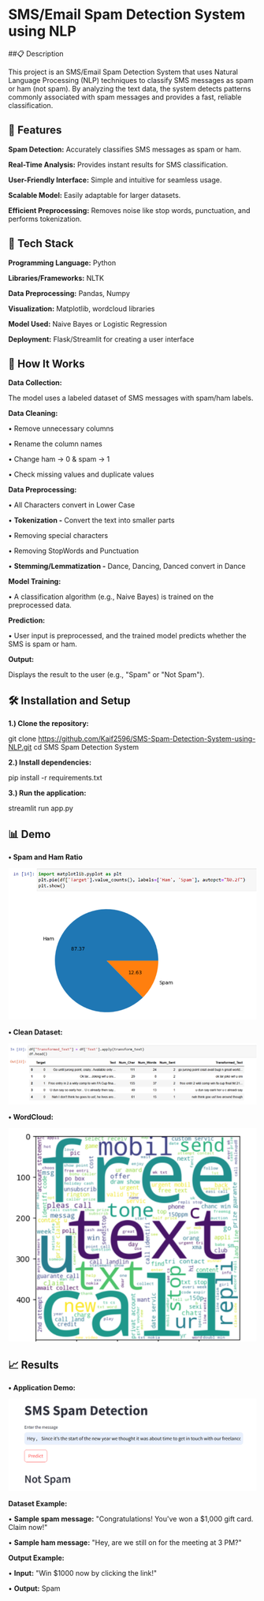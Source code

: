 
# SMS/Email Spam Detection System using NLP

##📋 Description

This project is an SMS/Email Spam Detection System that uses Natural Language Processing (NLP) techniques to classify SMS messages as spam or ham (not spam). By analyzing the text data, the system detects patterns commonly associated with spam messages and provides a fast, reliable classification.




## 🚀 Features

**Spam Detection:** Accurately classifies SMS messages as spam or ham.

**Real-Time Analysis:** Provides instant results for SMS classification.

**User-Friendly Interface:** Simple and intuitive for seamless usage.

**Scalable Model:**  Easily adaptable for larger datasets.

**Efficient Preprocessing:** Removes noise like stop words, punctuation, and performs tokenization.
## 🔧 Tech Stack

**Programming Language:** Python

**Libraries/Frameworks:** NLTK 

**Data Preprocessing:** Pandas, Numpy

**Visualization:** Matplotlib, wordcloud libraries

**Model Used:** Naive Bayes or Logistic Regression

**Deployment:** Flask/Streamlit for creating a user interface
## 🧠 How It Works

**Data Collection:** 

The model uses a labeled dataset of SMS messages with spam/ham labels.

**Data Cleaning:**

• Remove unnecessary columns

• Rename the column names

• Change ham -> 0 & spam -> 1

• Check missing values and duplicate values

**Data Preprocessing:**

• All Characters convert in Lower Case

• **Tokenization -** Convert the text into smaller parts

• Removing special characters

• Removing StopWords and Punctuation

• **Stemming/Lemmatization -** Dance, Dancing, Danced convert in  Dance

**Model Training:**

• A classification algorithm (e.g., Naive Bayes) is trained on the preprocessed data.


**Prediction:**

• User input is preprocessed, and the trained model predicts whether the SMS is spam or ham.

**Output:**

Displays the result to the user (e.g., "Spam" or "Not Spam").
## 🛠️ Installation and Setup

**1.) Clone the repository:**

git clone https://github.com/Kaif2596/SMS-Spam-Detection-System-using-NLP.git
cd SMS Spam Detection System

**2.) Install dependencies:**

pip install -r requirements.txt

**3.) Run the application:**

streamlit run app.py



## 📊 Demo

**•	Spam and Ham Ratio**

![image alt](https://github.com/Kaif2596/SMS-Spam-Detection-System-using-NLP/blob/main/Image%2001.png?raw=true)


**• Clean Dataset:**

![image alt](https://github.com/Kaif2596/SMS-Spam-Detection-System-using-NLP/blob/main/Image%2002.png?raw=true)


**• WordCloud:**

![image alt](https://github.com/Kaif2596/SMS-Spam-Detection-System-using-NLP/blob/main/Image%2003.png?raw=true)



 
## 📈 Results

**• Application Demo:**

![image alt](https://github.com/Kaif2596/SMS-Spam-Detection-System-using-NLP/blob/main/Image%2004.png?raw=true)


**Dataset Example:**

• **Sample spam message:** "Congratulations! You've won a $1,000 gift card. Claim now!"

• **Sample ham message:** "Hey, are we still on for the meeting at 3 PM?"



**Output Example:** 

• **Input:** "Win $1000 now by clicking the link!"

• **Output:** Spam


